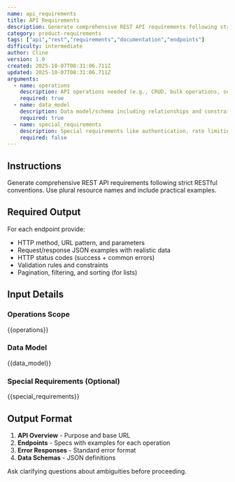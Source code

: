 ```yaml
---
name: api_requirements
title: API Requirements
description: Generate comprehensive REST API requirements following strict RESTful conventions. Creates detailed endpoint specifications with request/response examples, validation rules, error handling, and data schemas.
category: product-requirements
tags: ["api","rest","requirements","documentation","endpoints"]
difficulty: intermediate
author: Cline
version: 1.0
created: 2025-10-07T08:31:06.711Z
updated: 2025-10-07T08:31:06.711Z
arguments:
  - name: operations
    description: API operations needed (e.g., CRUD, bulk operations, search, file uploads, etc.)
    required: true
  - name: data_model
    description: Data model/schema including relationships and constraints
    required: true
  - name: special_requirements
    description: Special requirements like authentication, rate limiting, versioning, performance constraints, etc.
    required: false
---
```


## Instructions
Generate comprehensive REST API requirements following strict RESTful conventions. Use plural resource names and include practical examples.

## Required Output
For each endpoint provide:
- HTTP method, URL pattern, and parameters
- Request/response JSON examples with realistic data
- HTTP status codes (success + common errors)
- Validation rules and constraints
- Pagination, filtering, and sorting (for lists)

## Input Details

### Operations Scope
{{operations}}

### Data Model
{{data_model}}

### Special Requirements (Optional)
{{special_requirements}}

## Output Format
1. **API Overview** - Purpose and base URL
2. **Endpoints** - Specs with examples for each operation
3. **Error Responses** - Standard error format
4. **Data Schemas** - JSON definitions

Ask clarifying questions about ambiguities before proceeding.